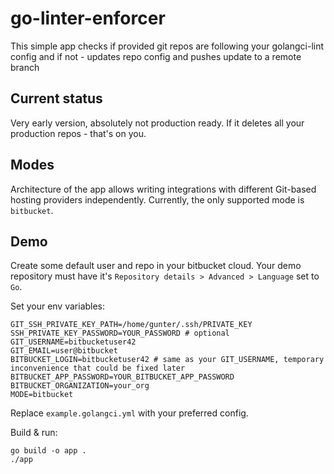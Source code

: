 # go-linter-enforcer
This simple app checks if provided git repos are following your golangci-lint config and if not - updates repo config and pushes update to a remote branch

## Current status
Very early version, absolutely not production ready. If it deletes all your production repos - that's on you.

## Modes
Architecture of the app allows writing integrations with different Git-based hosting providers independently. 
Currently, the only supported mode is `bitbucket`.

## Demo

Create some default user and repo in your bitbucket cloud. Your demo repository must have it's `Repository details > Advanced > Language` set to  `Go`. 

Set your env variables:
```env
GIT_SSH_PRIVATE_KEY_PATH=/home/gunter/.ssh/PRIVATE_KEY
SSH_PRIVATE_KEY_PASSWORD=YOUR_PASSWORD # optional
GIT_USERNAME=bitbucketuser42
GIT_EMAIL=user@bitbucket
BITBUCKET_LOGIN=bitbucketuser42 # same as your GIT_USERNAME, temporary inconvenience that could be fixed later
BITBUCKET_APP_PASSWORD=YOUR_BITBUCKET_APP_PASSWORD
BITBUCKET_ORGANIZATION=your_org
MODE=bitbucket
```

Replace `example.golangci.yml` with your preferred config.

Build & run:
```cgo
go build -o app .
./app
```